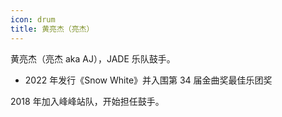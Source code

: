 ```yaml
---
icon: drum
title: 黄亮杰（亮杰）
---
```


黄亮杰（亮杰 aka AJ），JADE 乐队鼓手。

- 2022 年发行《Snow White》并入围第 34 届金曲奖最佳乐团奖

2018 年加入峰峰站队，开始担任鼓手。